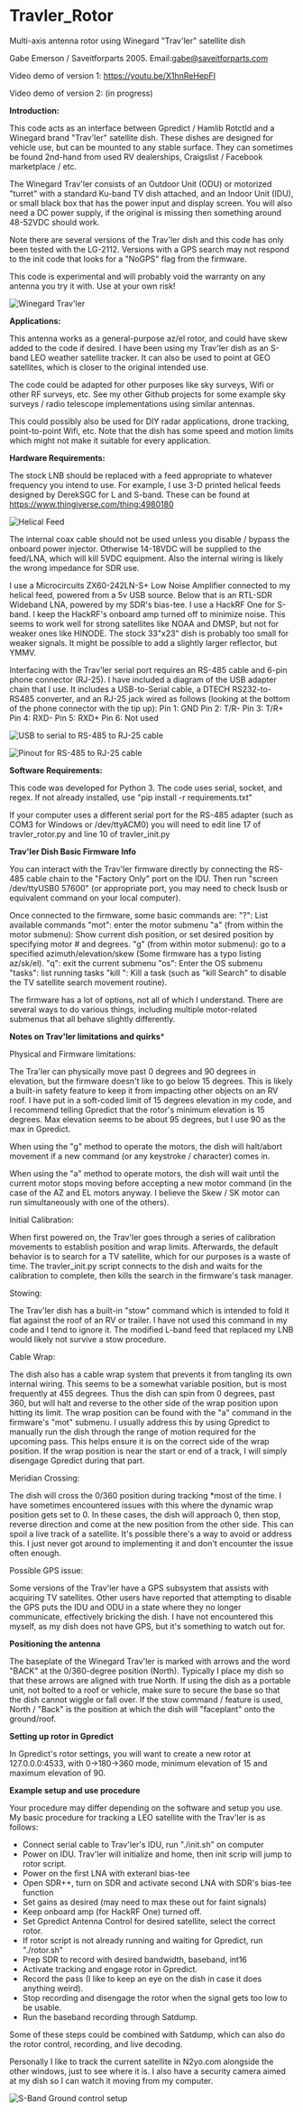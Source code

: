 # Travler_Rotor
Multi-axis antenna rotor using Winegard "Trav'ler" satellite dish

Gabe Emerson / Saveitforparts 2005. Email:gabe@saveitforparts.com

Video demo of version 1: https://youtu.be/X1hnReHepFI 

Video demo of version 2: (in progress)

**Introduction:**

This code acts as an interface between Gpredict / Hamlib Rotctld and a Winegard brand "Trav'ler" satellite dish. 
These dishes are designed for vehicle use, but can be mounted to any stable surface. They can sometimes be found
2nd-hand from used RV dealerships, Craigslist / Facebook marketplace / etc.

The Winegard Trav'ler consists of an Outdoor Unit (ODU) or motorized "turret" with a standard Ku-band TV dish attached,
and an Indoor Unit (IDU), or small black box that has the power input and display screen. You will also need a DC power
supply, if the original is missing then something around 48-52VDC should work. 

Note there are several versions of the Trav'ler dish and this code has only been tested with the LG-2112. Versions with 
a GPS search may not respond to the init code that looks for a "NoGPS" flag from the firmware.

This code is experimental and will probably void the warranty on any antenna you try it with. Use at your own risk! 

![Winegard Trav'ler](images/dish.jpg?raw=true "Winegard Trav'ler")


**Applications:**

This antenna works as a general-purpose az/el rotor, and could have skew added to the code if desired. I have been using
my Trav'ler dish as an S-band LEO weather satellite tracker. It can also be used to point at GEO satellites, which is closer
to the original intended use. 

The code could be adapted for other purposes like sky surveys, Wifi or other RF surveys, etc. See my other Github projects
for some example sky surveys / radio telescope implementations using similar antennas. 

This could possibly also be used for DIY radar applications, drone tracking, point-to-point Wifi, etc. Note that the dish
has some speed and motion limits which might not make it suitable for every application. 

**Hardware Requirements:**

The stock LNB should be replaced with a feed appropriate to whatever frequency you intend to use. For example, I use 3-D 
printed helical feeds designed by DerekSGC for L and S-band. These can be found at https://www.thingiverse.com/thing:4980180

![Helical Feed](images/feed.jpg?raw=true "Helical Feed")


The internal coax cable should not be used unless you disable / bypass the onboard power injector. Otherwise 14-18VDC will
be supplied to the feed/LNA, which will kill 5VDC equipment. Also the internal wiring is likely the wrong impedance for SDR use. 

I use a Microcircuits ZX60-242LN-S+ Low Noise Amplifier connected to my helical feed, powered from a 5v USB source. Below that is an RTL-SDR Wideband LNA, powered by my SDR's bias-tee. I use a HackRF One for S-band. I keep the HackRF's onboard amp turned off to minimize noise. This seems to work well for strong satellites like NOAA and DMSP, but not for weaker ones like HINODE. The stock
33"x23" dish is probably too small for weaker signals. It might be possible to add a slightly larger reflector, but YMMV. 

Interfacing with the Trav'ler serial port requires an RS-485 cable and 6-pin phone connector (RJ-25). I have included a
diagram of the USB adapter chain that I use. It includes a USB-to-Serial cable, a DTECH RS232-to-RS485 converter, and an RJ-25 jack wired as follows (looking at the bottom of the phone connector with the tip up):
Pin 1: GND
Pin 2: T/R-
Pin 3: T/R+
Pin 4: RXD-
Pin 5: RXD+
Pin 6: Not used

![USB to serial to RS-485 to RJ-25 cable](images/cable1.jpg?raw=true "Cable for Winegard console")

![Pinout for RS-485 to RJ-25 cable](images/cable2.jpg?raw=true "Pins for RS-485 to RJ-25 cable")


**Software Requirements:**

This code was developed for Python 3. The code uses serial, socket, and regex. If not already installed, use "pip install -r requirements.txt"

If your computer uses a different serial port for the RS-485 adapter (such as COM3 for Windows or /dev/ttyACM0) you will need
to edit line 17 of travler_rotor.py and line 10 of travler_init.py

**Trav'ler Dish Basic Firmware Info**

You can interact with the Trav'ler firmware directly by connecting the RS-485 cable chain to the "Factory Only" port on the 
IDU. Then run "screen /dev/ttyUSB0 57600" (or appropriate port, you may need to check lsusb or equivalent command on your
local computer). 

Once connected to the firmware, some basic commands are:
"?": List available commands
"mot": enter the motor submenu
"a" (from within the motor submenu): Show current dish position, or set desired position by specifying motor # and degrees. 
"g" (from within motor submenu): go to a specified azimuth/elevation/skew (Some firmware has a typo listing az/sk/el). 
"q": exit the current submenu
"os": Enter the OS submenu
"tasks": list running tasks
"kill <name of task>": Kill a task (such as "kill Search" to disable the TV satellite search movement routine). 

The firmware has a lot of options, not all of which I understand. There are several ways to do various things, including
multiple motor-related submenus that all behave slightly differently. 


**Notes on Trav'ler limitations and quirks***

Physical and Firmware limitations:

The Tra'ler can physically move past 0 degrees and 90 degrees in elevation, but the firmware doesn't like to go below 15 
degrees. This is likely a built-in safety feature to keep it from impacting other objects on an RV roof. I have put in a
soft-coded limit of 15 degrees elevation in my code, and I recommend telling Gpredict that the rotor's minimum elevation is
15 degrees. Max elevation seems to be about 95 degrees, but I use 90 as the max in Gpredict. 

When using the "g" method to operate the motors, the dish will halt/abort movement if a new command (or any keystroke / 
character) comes in. 

When using the "a" method to operate motors, the dish will wait until the current motor stops moving before accepting a new 
motor command (in the case of the AZ and EL motors anyway. I believe the Skew / SK motor can run simultaneously with one
of the others).  

Initial Calibration:

When first powered on, the Trav'ler goes through a series of calibration movements to establish position and wrap limits. 
Afterwards, the default behavior is to search for a TV satellite, which for our purposes is a waste of time. The travler_init.py
script connects to the dish and waits for the calibration to complete, then kills the search in the firmware's task manager.

Stowing:

The Trav'ler dish has a built-in "stow" command which is intended to fold it flat against the roof of an RV or trailer.
I have not used this command in my code and I tend to ignore it. The modified L-band feed that replaced my LNB would
likely not survive a stow procedure. 

Cable Wrap:

The dish also has a cable wrap system that prevents it from tangling its own internal wiring. This seems to be a somewhat variable position, but is most frequently at 455 degrees. Thus the dish can spin from 0 degrees, past 360, but will halt and reverse to the other side of the wrap position upon hitting its limit. The wrap position can be found with the "a" command in the firmware's "mot" submenu. I usually address this by using Gpredict to manually run the dish through the range of motion required for the upcoming pass. This helps ensure it is on the correct side of the wrap position. If the wrap position is near the start or end of a track, I will simply disengage Gpredict during that part. 

Meridian Crossing:

The dish will cross the 0/360 position during tracking *most of the time. I have sometimes encountered issues with this where the dynamic wrap position gets set to 0. In these cases, the dish will approach 0, then stop, reverse direction and come at the new position from the other side. This can spoil a live track of a satellite. It's possible there's a way to avoid or address this. I just never got around to implementing it and don't encounter the issue often enough. 

Possible GPS issue:

Some versions of the Trav'ler have a GPS subsystem that assists with acquiring TV satellites. Other users have reported that
attempting to disable the GPS puts the IDU and ODU in a state where they no longer communicate, effectively bricking the dish.
I have not encountered this myself, as my dish does not have GPS, but it's something to watch out for. 


**Positioning the antenna**

The baseplate of the Winegard Trav'ler is marked with arrows and the word "BACK" at the 0/360-degree position (North). 
Typically I place my dish so that these arrows are aligned with true North. If using the dish as a portable unit, not bolted
to a roof or vehicle, make sure to secure the base so that the dish cannot wiggle or fall over. 
If the stow command / feature is used, North / "Back" is the position at which the dish will "faceplant" onto the ground/roof. 

**Setting up rotor in Gpredict**

In Gpredict's rotor settings, you will want to create a new rotor at 127.0.0.0:4533, with 0->180->360 mode, minimum elevation
of 15 and maximum elevation of 90. 

**Example setup and use procedure**

Your procedure may differ depending on the software and setup you use. My basic procedure for tracking a LEO satellite with
the Trav'ler is as follows:

- Connect serial cable to Trav'ler's IDU, run "./init.sh" on computer
- Power on IDU. Trav'ler will initialize and home, then init scrip will jump to rotor script. 
- Power on the first LNA with exteranl bias-tee
- Open SDR++, turn on SDR and activate second LNA with SDR's bias-tee function
- Set gains as desired (may need to max these out for faint signals)
- Keep onboard amp (for HackRF One) turned off. 
- Set Gpredict Antenna Control for desired satellite, select the correct rotor. 
- If rotor script is not already running and waiting for Gpredict, run "./rotor.sh"
- Prep SDR to record with desired bandwidth, baseband, int16
- Activate tracking and engage rotor in Gpredict. 
- Record the pass (I like to keep an eye on the dish in case it does anything weird). 
- Stop recording and disengage the rotor when the signal gets too low to be usable. 
- Run the baseband recording through Satdump. 

Some of these steps could be combined with Satdump, which can also do the rotor control, recording, and live decoding. 

Personally I like to track the current satellite in N2yo.com alongside the other windows, just to see where it is. I 
also have a security camera aimed at my dish so I can watch it moving from my computer. 

![S-Band Ground control setup](images/ground_control.jpg?raw=true "Ground control setup")




  

